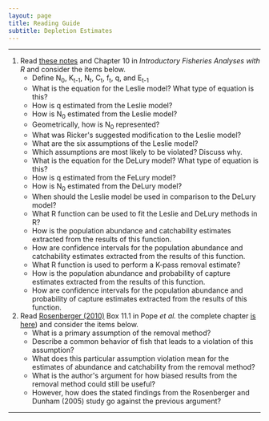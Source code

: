 ```yaml
---
layout: page
title: Reading Guide
subtitle: Depletion Estimates
---
```


----

1. Read [these notes](BKG.html) and Chapter 10 in *Introductory Fisheries Analyses with R* and consider the items below.
    * Define N<sub>0</sub>, K<sub>t-1</sub>, N<sub>t</sub>, C<sub>t</sub>, f<sub>t</sub>, q, and E<sub>t-1</sub>
    * What is the equation for the Leslie model? What type of equation is this?
    * How is q estimated from the Leslie model?
    * How is N<sub>0</sub> estimated from the Leslie model?
    * Geometrically, how is N<sub>0</sub> represented?
    * What was Ricker's suggested modification to the Leslie model?
    * What are the six assumptions of the Leslie model?
    * Which assumptions are most likely to be violated? Discuss why.
    * What is the equation for the DeLury model? What type of equation is this?
    * How is q estimated from the FeLury model?
    * How is N<sub>0</sub> estimated from the DeLury model?
    * When should the Leslie model be used in comparison to the DeLury model?
    * What R function can be used to fit the Leslie and DeLury methods in R?
    * How is the population abundance and catchability estimates extracted from the results of this function.
    * How are confidence intervals for the population abundance and catchability estimates extracted from the results of this function.
    * What R function is used to perform a K-pass removal estimate?
    * How is the population abundance and probability of capture estimates extracted from the results of this function.
    * How are confidence intervals for the population abundance and probability of capture estimates extracted from the results of this function.
1. Read [Rosenberger (2010)](Popeetal-2010-Box11-1.pdf) Box 11.1 in Pope *et al.* the complete chapter [is here](http://www.fs.fed.us/rm/pubs_other/rmrs_2010_pope_k001.pdf)) and consider the items below.
    * What is a primary assumption of the removal method?
    * Describe a common behavior of fish that leads to a violation of this assumption?
    * What does this particular assumption violation mean for the estimates of abundance and catchability from the removal method?
    * What is the author's argument for how biased results from the removal method could still be useful?
    * However, how does the stated findings from the Rosenberger and Dunham (2005) study go against the previous argument?

----
